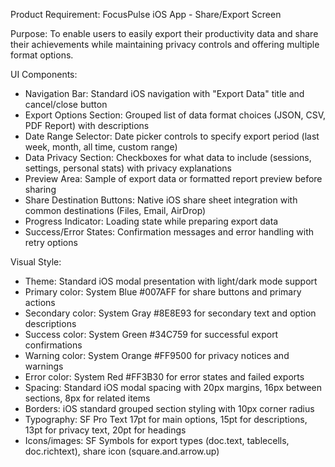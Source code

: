 Product Requirement: FocusPulse iOS App - Share/Export Screen

Purpose: To enable users to easily export their productivity data and share their achievements while maintaining privacy controls and offering multiple format options.

UI Components:

- Navigation Bar: Standard iOS navigation with "Export Data" title and cancel/close button
- Export Options Section: Grouped list of data format choices (JSON, CSV, PDF Report) with descriptions
- Date Range Selector: Date picker controls to specify export period (last week, month, all time, custom range)
- Data Privacy Section: Checkboxes for what data to include (sessions, settings, personal stats) with privacy explanations
- Preview Area: Sample of export data or formatted report preview before sharing
- Share Destination Buttons: Native iOS share sheet integration with common destinations (Files, Email, AirDrop)
- Progress Indicator: Loading state while preparing export data
- Success/Error States: Confirmation messages and error handling with retry options

Visual Style:

- Theme: Standard iOS modal presentation with light/dark mode support
- Primary color: System Blue #007AFF for share buttons and primary actions
- Secondary color: System Gray #8E8E93 for secondary text and option descriptions
- Success color: System Green #34C759 for successful export confirmations
- Warning color: System Orange #FF9500 for privacy notices and warnings
- Error color: System Red #FF3B30 for error states and failed exports
- Spacing: Standard iOS modal spacing with 20px margins, 16px between sections, 8px for related items
- Borders: iOS standard grouped section styling with 10px corner radius
- Typography: SF Pro Text 17pt for main options, 15pt for descriptions, 13pt for privacy text, 20pt for headings
- Icons/images: SF Symbols for export types (doc.text, tablecells, doc.richtext), share icon (square.and.arrow.up) 